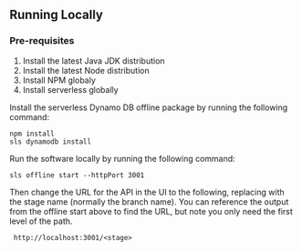 ## Running Locally

### Pre-requisites
1. Install the latest Java JDK distribution
2. Install the latest Node distribution 
3. Install NPM globaly
4. Install serverless globally

Install the serverless Dynamo DB offline package by running the following command:

```
npm install
sls dynamodb install
```

Run the software locally by running the following command:

```
sls offline start --httpPort 3001
```

Then change the URL for the API in the UI to the following, replacing <stage> with the stage name (normally the branch name).  You can reference the output from the offline start above to find the URL, but note you only need the first level of the path.
```
 http://localhost:3001/<stage>
```